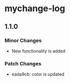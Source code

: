 # mychange-log

## 1.1.0

### Minor Changes

- New functionality is added

### Patch Changes

- eada9cb: color is updated
